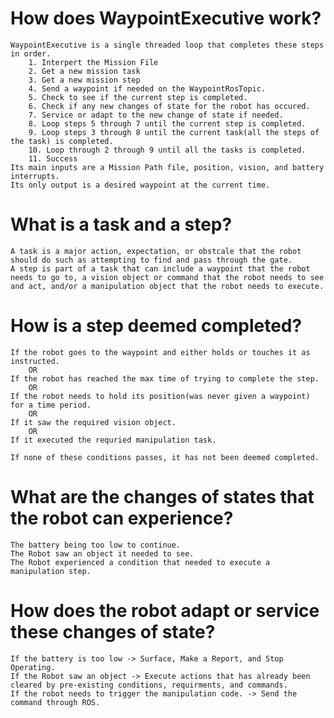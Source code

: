 # How does WaypointExecutive work?
    WaypointExecutive is a single threaded loop that completes these steps in order.
        1. Interpert the Mission File
        2. Get a new mission task
        3. Get a new mission step
        4. Send a waypoint if needed on the WaypointRosTopic.
        5. Check to see if the current step is completed.
        6. Check if any new changes of state for the robot has occured.
        7. Service or adapt to the new change of state if needed.
        8. Loop steps 5 through 7 until the current step is completed.
        9. Loop steps 3 through 8 until the current task(all the steps of the task) is completed.
        10. Loop through 2 through 9 until all the tasks is completed.
        11. Success
    Its main inputs are a Mission Path file, position, vision, and battery interrupts.
    Its only output is a desired waypoint at the current time.
# What is a task and a step?
    A task is a major action, expectation, or obstcale that the robot should do such as attempting to find and pass through the gate.
    A step is part of a task that can include a waypoint that the robot needs to go to, a vision object or command that the robot needs to see and act, and/or a manipulation object that the robot needs to execute. 
# How is a step deemed completed?
    If the robot goes to the waypoint and either holds or touches it as instructed.
        OR
    If the robot has reached the max time of trying to complete the step.
        OR
    If the robot needs to hold its position(was never given a waypoint) for a time period.
        OR
    If it saw the required vision object.
        OR
    If it executed the requried manipulation task.
    
    If none of these conditions passes, it has not been deemed completed.
# What are the changes of states that the robot can experience?
    The battery being too low to continue.
    The Robot saw an object it needed to see.
    The Robot experienced a condition that needed to execute a manipulation step.
# How does the robot adapt or service these changes of state?
    If the battery is too low -> Surface, Make a Report, and Stop Operating.
    If the Robot saw an object -> Execute actions that has already been cleared by pre-existing conditions, requirments, and commands.
    If the robot needs to trigger the manipulation code. -> Send the command through ROS.

